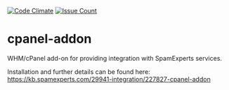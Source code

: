 [![Code Climate](https://codeclimate.com/github/SpamExperts/cpanel-addon/badges/gpa.svg)](https://codeclimate.com/github/SpamExperts/cpanel-addon) [![Issue Count](https://codeclimate.com/github/SpamExperts/cpanel-addon/badges/issue_count.svg)](https://codeclimate.com/github/SpamExperts/cpanel-addon)

# cpanel-addon
WHM/cPanel add-on for providing integration with SpamExperts services.

Installation and further details can be found here: https://kb.spamexperts.com/29941-integration/227827-cpanel-addon
